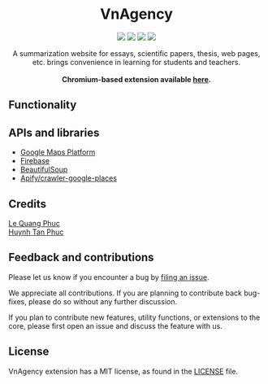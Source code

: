 <h1 align="center">
VnAgency
</h1>

<p align="center">
  <img src="https://github.com/php-science/textrank/workflows/tests/badge.svg"/>
  <img src="https://img.shields.io/badge/stable-1.0-orange" />
  <img src="https://img.shields.io/badge/download-441-red"/>
	<a href="https://github.com/lqphuc123/Quidk/blob/main/LICENSE">
      <img src="https://img.shields.io/github/license/lqphuc123/Quidk"/>
  </a>
</p>

<p align="center">
A summarization website for essays, scientific papers, thesis, web pages, etc. brings convenience in learning for students and teachers.</br>
</br>
<strong>Chromium-based extension available <a href="https://github.com/PL508/Quidk-extension">here</a>.</strong>
</p>

## Functionality

## APIs and libraries
- [Google Maps Platform](https://developers.google.com/maps)
- [Firebase](https://firebase.google.com/docs/reference)
- [BeautifulSoup](https://www.crummy.com/software/BeautifulSoup/bs4/doc/)
- [Apify/crawler-google-places](apify.com/compass/crawler-google-places)

## Credits
[Le Quang Phuc](https://www.facebook.com/phuc.lequang.9081/)</br>
[Huynh Tan Phuc](https://www.facebook.com/HtPuc)

## Feedback and contributions

Please let us know if you encounter a bug by [filing an issue](https://github.com/TanPuc/VnAgency/issues).

We appreciate all contributions. If you are planning to contribute back bug-fixes, please do so without any further discussion.

If you plan to contribute new features, utility functions, or extensions to the core, please first open an issue and discuss the feature with us.

## License

VnAgency extension has a MIT license, as found in the [LICENSE](LICENSE) file.